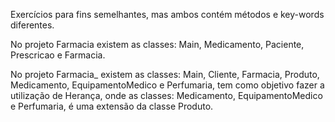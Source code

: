 Exercícios para fins semelhantes, mas ambos contém métodos e key-words diferentes. 

No projeto Farmacia existem as classes: Main, Medicamento, Paciente, Prescricao e Farmacia.

No projeto Farmacia_ existem as classes: Main, Cliente, Farmacia, Produto, Medicamento, EquipamentoMedico e Perfumaria, tem como objetivo fazer a utilização de Herança, onde as classes: Medicamento, EquipamentoMedico e Perfumaria, é uma extensão da classe Produto.
